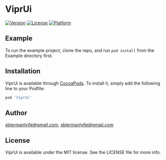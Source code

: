 # ViprUi

[![Version](https://img.shields.io/cocoapods/v/ViprUi.svg?style=flat)](http://cocoapods.org/pods/ViprUi)
[![License](https://img.shields.io/cocoapods/l/ViprUi.svg?style=flat)](http://cocoapods.org/pods/ViprUi)
[![Platform](https://img.shields.io/cocoapods/p/ViprUi.svg?style=flat)](http://cocoapods.org/pods/ViprUi)

## Example

To run the example project, clone the repo, and run `pod install` from the Example directory first.

## Installation

ViprUi is available through [CocoaPods](http://cocoapods.org). To install
it, simply add the following line to your Podfile:

```ruby
pod 'ViprUi'
```

## Author

sbiermanlytle@gmail.com, sbiermanlytle@gmail.com

## License

ViprUi is available under the MIT license. See the LICENSE file for more info.
